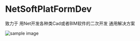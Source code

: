 # NetSoftPlatFormDev
致力于 用Net开发各种类Cad或者BIM软件的二次开发 通用解决方案

![sample image](https://github.com/wangafei/NetSoftPlatFormDev/blob/main/net开发畅享.png "net开发畅享.png")
